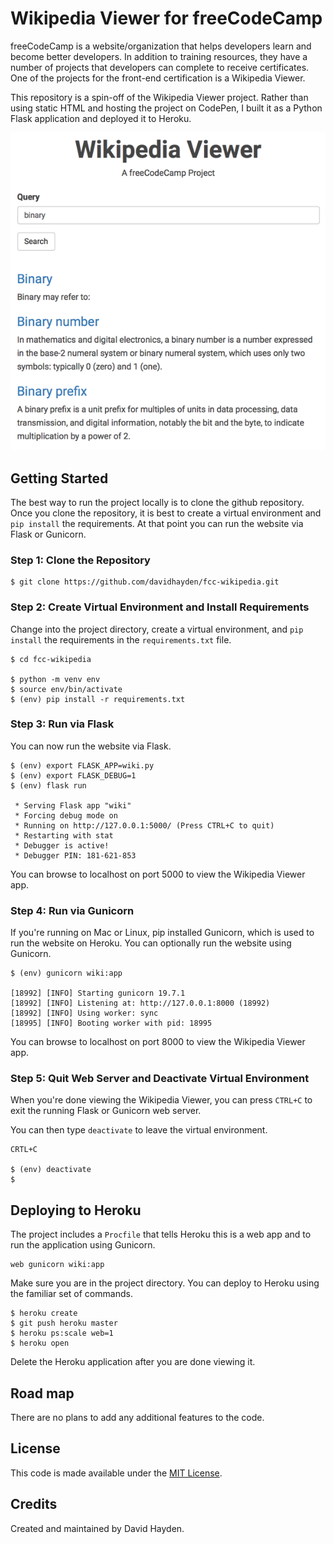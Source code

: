 # Wikipedia Viewer for freeCodeCamp

freeCodeCamp is a website/organization that helps developers learn and become better developers. In addition to training resources, they have a number of projects that developers can complete to receive certificates. One of the projects for the front-end certification is a Wikipedia Viewer.

This repository is a spin-off of the Wikipedia Viewer project. Rather than using static HTML and hosting the project on CodePen, I built it as a Python Flask application and deployed it to Heroku.

![freeCodeCamp Wikipedia Viewer](/assets/wikipedia-viewer-david-hayden.png)

## Getting Started

The best way to run the project locally is to clone the github repository. Once you clone the repository, it is best to create a virtual environment and `pip install` the requirements. At that point you can run the website via Flask or Gunicorn.

### Step 1: Clone the Repository

```
$ git clone https://github.com/davidhayden/fcc-wikipedia.git
```

### Step 2: Create Virtual Environment and Install Requirements

Change into the project directory, create a virtual environment, and `pip install` the requirements in the `requirements.txt` file.

```
$ cd fcc-wikipedia

$ python -m venv env
$ source env/bin/activate
$ (env) pip install -r requirements.txt
```

### Step 3: Run via Flask

You can now run the website via Flask.

```
$ (env) export FLASK_APP=wiki.py
$ (env) export FLASK_DEBUG=1
$ (env) flask run

 * Serving Flask app "wiki"
 * Forcing debug mode on
 * Running on http://127.0.0.1:5000/ (Press CTRL+C to quit)
 * Restarting with stat
 * Debugger is active!
 * Debugger PIN: 181-621-853
```

You can browse to localhost on port 5000 to view the Wikipedia Viewer app.

### Step 4: Run via Gunicorn

If you're running on Mac or Linux, pip installed Gunicorn, which is used to run the website on Heroku. You can optionally run the website using Gunicorn.

```
$ (env) gunicorn wiki:app

[18992] [INFO] Starting gunicorn 19.7.1
[18992] [INFO] Listening at: http://127.0.0.1:8000 (18992)
[18992] [INFO] Using worker: sync
[18995] [INFO] Booting worker with pid: 18995
```

You can browse to localhost on port 8000 to view the Wikipedia Viewer app.

### Step 5: Quit Web Server and Deactivate Virtual Environment

When you're done viewing the Wikipedia Viewer, you can press `CTRL+C` to exit the running Flask or Gunicorn web server.

You can then type `deactivate` to leave the virtual environment.

```
CRTL+C

$ (env) deactivate
$ 
```

## Deploying to Heroku

The project includes a `Procfile` that tells Heroku this is a web app and to run the application using Gunicorn.

```
web gunicorn wiki:app
```

Make sure you are in the project directory. You can deploy to Heroku using the familiar set of commands.

```
$ heroku create
$ git push heroku master
$ heroku ps:scale web=1
$ heroku open
```

Delete the Heroku application after you are done viewing it.

## Road map

There are no plans to add any additional features to the code.

## License
This code is made available under the [MIT License](http://www.opensource.org/licenses/mit-license.php).

## Credits
Created and maintained by David Hayden.
